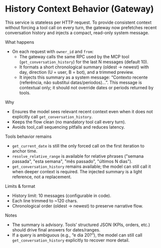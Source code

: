 # History Context Behavior (Gateway)

This service is stateless per HTTP request. To provide consistent context without forcing a tool call on every turn, the gateway now prefetches recent conversation history and injects a compact, read-only system message.

What happens
- On each request with `owner_id` and `from`:
  - The gateway calls the same RPC used by the MCP tool (`get_conversation_history`) for the last N messages (default 10).
  - It formats a short chronological summary (oldest → newest) with day, direction (U = user, B = bot), and a trimmed preview.
  - It injects this summary as a system message: “Contexto recente (referência, não substitui datas/períodos)…”. This message is contextual only; it should not override dates or periods returned by tools.

Why
- Ensures the model sees relevant recent context even when it does not explicitly call `get_conversation_history`.
- Keeps the flow clean (no mandatory tool call every turn).
- Avoids tool_call sequencing pitfalls and reduces latency.

Tools behavior remains
- `get_current_date` is still the only forced call on the first iteration to anchor time.
- `resolve_relative_range` is available for relative phrases ("semana passada", "esta semana", "mês passado", "últimos N dias").
- `get_conversation_history` remains available; the model can still call it when deeper context is required. The injected summary is a light reference, not a replacement.

Limits & format
- History limit: 10 messages (configurable in code).
- Each line trimmed to ~120 chars.
- Chronological order (oldest → newest) to preserve narrative flow.

Notes
- The summary is advisory. Tools’ structured JSON (KPIs, orders, etc.) should drive final answers for dates/ranges.
- If a query is ambiguous (e.g., “e dia 20?”), the model can still call `get_conversation_history` explicitly to recover more detail.
